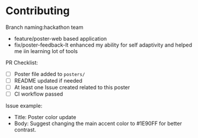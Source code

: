 # Contributing

Branch naming:hackathon team
- feature/poster-web based application
- fix/poster-feedback-It enhanced my ability for self adaptivity and helped me iin learning lot of tools 

PR Checklist:
- [ ] Poster file added to `posters/`
- [ ] README updated if needed
- [ ] At least one Issue created related to this poster
- [ ] CI workflow passed

Issue example:
- Title: Poster color update
- Body: Suggest changing the main accent color to #1E90FF for better contrast.
